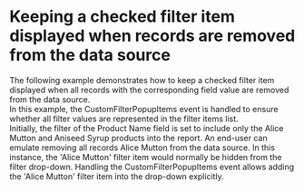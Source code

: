 # Keeping a checked filter item displayed when records are removed from the data source


<p>The following example demonstrates how to keep a checked filter item displayed when all records with the corresponding field value are removed from the data source.<br />
In this example, the CustomFilterPopupItems event is handled to ensure whether all filter values are represented in the filter items list.<br />
Initially, the filter of the Product Name field is set to include only the Alice Mutton and Aniseed Syrup products into the report. An end-user can emulate removing all records Alice Mutton from the data source. In this instance, the 'Alice Mutton' filter item would normally be hidden from the filter drop-down. Handling the CustomFilterPopupItems event allows adding the 'Alice Mutton' filter item into the drop-down explicitly.</p><br />


<br/>


